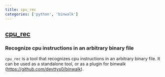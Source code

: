 ```yaml
---
title: cpu_rec
categories: ['python', 'binwalk']
---
```

## [cpu_rec](https://github.com/airbus-seclab/cpu_rec)

### Recognize cpu instructions in an arbitrary binary file

`cpu_rec` is a tool that recognizes cpu instructions
in an arbitrary binary file.
It can be used as a standalone tool, or as a plugin for binwalk
(https://github.com/devttys0/binwalk).
